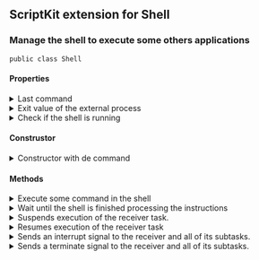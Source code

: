 ## ScriptKit extension for Shell


### Manage the shell to execute some others applications

`public class Shell`

#### Properties

<details>
<summary>Last command</summary>

`public var command:String = ""`
</details>

<details>
<summary>Exit value of the external process</summary>

`public var exit:Int32 = 0`
</details>

<details>
<summary>Check if the shell is running</summary>

`public var isRunning:Bool`
</details>

#### Construstor

<details>
<summary>Constructor with de command</summary>

`public init(_ pCommand:String)`

 Like:
 ```
 ls -l /Users
 ```

 - Parameter:
   - pCommand: Command
</details>

#### Methods

<details>
<summary>Execute some command in the shell</summary>

`public func run(_ pCmd:String? = nil, size pSize:Int=80, seperator pSeperator:String = "\r\n", readLine pReadLine:Readline? = nil) -> Self`

 Example:
 ```
 /bin/sh -c "<instructions>"
 ```
 You catch stdout and stderr with an handler. And you can adjust the speed by setting the size of the buffer.
 If your buffer is too big you will receive multiple lines in one time and you can not display the line it's comming.
 It's why by default the size is set to 80 bytes. It's almost the size of one line in the screen.

 - Parameters:
   - pCmd: Commands execute by the shell
   - pSize: Size of the cache. The handler is call when the cache is full.
   - pSeperator: Characters to cut the buffer in lines
   - pReadLine: Handler call for each line receive
 - Returns: the object for chainning
</details>

<details>
<summary>Wait until the shell is finished processing the instructions</summary>

`public func wait() -> Int32`

 That also expects that we are finished reading the data on stdout and stderr.

 - Returns: exit status returned by the receiver’s shell.
</details>

<details>
<summary>Suspends execution of the receiver task.</summary>

`public func suspend() -> Bool`

 Multiple suspend() messages can be sent, but they must be balanced with an equal number of resume() messages before the task resumes execution.

 - Returns: `true` if the receiver was successfully suspended, `false` otherwise.
</details>

<details>
<summary>Resumes execution of the receiver task</summary>

`public func resume() -> Bool`

 The task had previously been suspended with a `suspend()` method.
 If multiple `suspend()` method were sent to the receiver, an equal number of `resume()` messages must be sent before the task resumes execution.

 - Returns: `true` if the receiver was able to resume execution, `false` otherwise.
</details>

<details>
<summary>Sends an interrupt signal to the receiver and all of its subtasks.</summary>

`public func interrupt()`
</details>

<details>
<summary>Sends a terminate signal to the receiver and all of its subtasks.</summary>

`public func terminate()`
</details>

